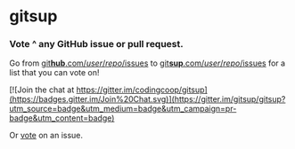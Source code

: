 # gitsup

### Vote ^ any GitHub issue or pull request.

Go from [git**hub**.com/*user*/*repo*/issues](https://github.com/gitsup/gitsup/issues)
to [git**sup**.com/*user*/*repo*/issues](https://gitsup.com/gitsup/gitsup/issues)
for a list that you can vote on!

[![Join the chat at https://gitter.im/codingcoop/gitsup](https://badges.gitter.im/Join%20Chat.svg)](https://gitter.im/gitsup/gitsup?utm_source=badge&utm_medium=badge&utm_campaign=pr-badge&utm_content=badge)

Or [vote](https://gitsup.com/gitsup/gitsup/issues) on an issue.
